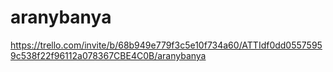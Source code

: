# aranybanya
https://trello.com/invite/b/68b949e779f3c5e10f734a60/ATTIdf0dd05575959c538f22f96112a078367CBE4C0B/aranybanya
